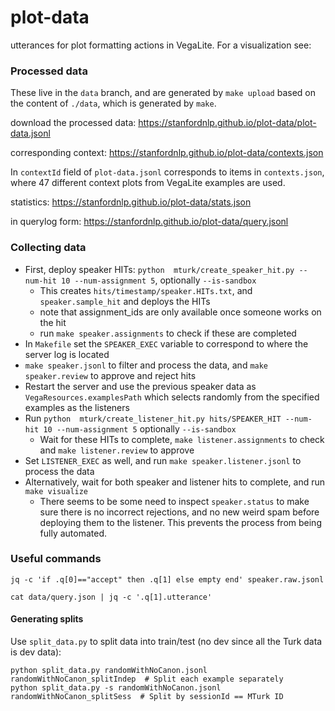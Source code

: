 # plot-data

utterances for plot formatting actions in VegaLite. For a visualization see:


### Processed data

These live in the `data` branch, and are generated by `make upload` based on the content of `./data`, which is generated by `make`.

download the processed data: https://stanfordnlp.github.io/plot-data/plot-data.jsonl

corresponding context: https://stanfordnlp.github.io/plot-data/contexts.json

In  `contextId` field of `plot-data.jsonl` corresponds to items in `contexts.json`, where 47 different context plots from VegaLite examples are used.

statistics: https://stanfordnlp.github.io/plot-data/stats.json

in querylog form: https://stanfordnlp.github.io/plot-data/query.jsonl

### Collecting data

  * First, deploy speaker HITs: `python  mturk/create_speaker_hit.py --num-hit 10 --num-assignment 5`, optionally `--is-sandbox`
      * This creates `hits/timestamp/speaker.HITs.txt`, and `speaker.sample_hit` and deploys the HITs
      * note that assignment_ids are only available once someone works on the hit
      * run `make speaker.assignments` to check if these are completed
  * In `Makefile` set the `SPEAKER_EXEC` variable to correspond to where the server log is located
  * `make speaker.jsonl` to filter and process the data, and `make speaker.review` to approve and reject hits
  * Restart the server and use the previous speaker data as `VegaResources.examplesPath` which selects randomly from the specified examples as the listeners
  * Run `python  mturk/create_listener_hit.py hits/SPEAKER_HIT --num-hit 10 --num-assignment 5` optionally `--is-sandbox`
      * Wait for these HITs to complete, `make listener.assignments` to check and `make listener.review` to approve
  * Set `LISTENER_EXEC` as well, and run `make speaker.listener.jsonl` to process the data
  * Alternatively, wait for both speaker and listener hits to complete, and run `make visualize`
    * There seems to be some need to inspect `speaker.status` to make sure there is no incorrect rejections, and no new weird spam before deploying them to the listener.
     This prevents the process from being fully automated.

### Useful commands
 ```
 jq -c 'if .q[0]=="accept" then .q[1] else empty end' speaker.raw.jsonl
 ```

 ```
 cat data/query.json | jq -c '.q[1].utterance'
 ```

#### Generating splits

Use `split_data.py` to split data into train/test (no dev since all the Turk data is dev data):

    python split_data.py randomWithNoCanon.jsonl randomWithNoCanon_splitIndep  # Split each example separately
    python split_data.py -s randomWithNoCanon.jsonl randomWithNoCanon_splitSess  # Split by sessionId == MTurk ID
